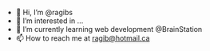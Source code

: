 - 👋 Hi, I’m @ragibs
- 👀 I’m interested in ...
- 🌱 I’m currently learning web development @BrainStation
- 📫 How to reach me at ragib@hotmail.ca

<!---
ragibs/ragibs is a ✨ special ✨ repository because its `README.md` (this file) appears on your GitHub profile.
You can click the Preview link to take a look at your changes.
--->
